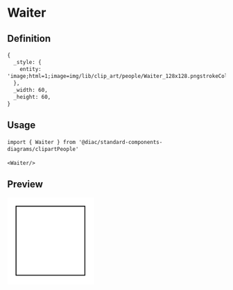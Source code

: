# Waiter

## Definition

```
{
  _style: { 
    entity: 'image;html=1;image=img/lib/clip_art/people/Waiter_128x128.pngstrokeColor=none;',
  },
  _width: 60,
  _height: 60,
}
```

## Usage

```
import { Waiter } from '@diac/standard-components-diagrams/clipartPeople'

<Waiter/>
```

## Preview

<img src="./waiter.png" width="200"/>

